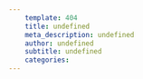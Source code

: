 ```yaml
---
	template: 404
	title: undefined
	meta_description: undefined
	author: undefined
	subtitle: undefined
	categories:
---
```

